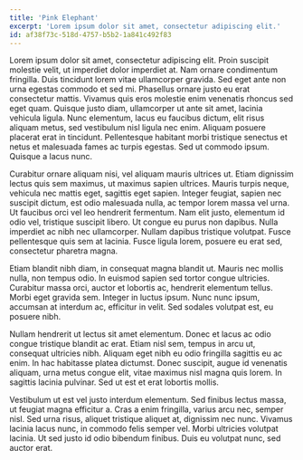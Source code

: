 ```yaml
---
title: 'Pink Elephant'
excerpt: 'Lorem ipsum dolor sit amet, consectetur adipiscing elit.'
id: af38f73c-518d-4757-b5b2-1a841c492f83
---
```

Lorem ipsum dolor sit amet, consectetur adipiscing elit. Proin suscipit molestie velit, ut imperdiet dolor imperdiet at. Nam ornare condimentum fringilla. Duis tincidunt lorem vitae ullamcorper gravida. Sed eget ante non urna egestas commodo et sed mi. Phasellus ornare justo eu erat consectetur mattis. Vivamus quis eros molestie enim venenatis rhoncus sed eget quam. Quisque justo diam, ullamcorper ut ante sit amet, lacinia vehicula ligula. Nunc elementum, lacus eu faucibus dictum, elit risus aliquam metus, sed vestibulum nisl ligula nec enim. Aliquam posuere placerat erat in tincidunt. Pellentesque habitant morbi tristique senectus et netus et malesuada fames ac turpis egestas. Sed ut commodo ipsum. Quisque a lacus nunc.

Curabitur ornare aliquam nisi, vel aliquam mauris ultrices ut. Etiam dignissim lectus quis sem maximus, ut maximus sapien ultrices. Mauris turpis neque, vehicula nec mattis eget, sagittis eget sapien. Integer feugiat, sapien nec suscipit dictum, est odio malesuada nulla, ac tempor lorem massa vel urna. Ut faucibus orci vel leo hendrerit fermentum. Nam elit justo, elementum id odio vel, tristique suscipit libero. Ut congue eu purus non dapibus. Nulla imperdiet ac nibh nec ullamcorper. Nullam dapibus tristique volutpat. Fusce pellentesque quis sem at lacinia. Fusce ligula lorem, posuere eu erat sed, consectetur pharetra magna.

Etiam blandit nibh diam, in consequat magna blandit ut. Mauris nec mollis nulla, non tempus odio. In euismod sapien sed tortor congue ultricies. Curabitur massa orci, auctor et lobortis ac, hendrerit elementum tellus. Morbi eget gravida sem. Integer in luctus ipsum. Nunc nunc ipsum, accumsan at interdum ac, efficitur in velit. Sed sodales volutpat est, eu posuere nibh.

Nullam hendrerit ut lectus sit amet elementum. Donec et lacus ac odio congue tristique blandit ac erat. Etiam nisl sem, tempus in arcu ut, consequat ultricies nibh. Aliquam eget nibh eu odio fringilla sagittis eu ac enim. In hac habitasse platea dictumst. Donec suscipit, augue id venenatis aliquam, urna metus congue elit, vitae maximus nisl magna quis lorem. In sagittis lacinia pulvinar. Sed ut est et erat lobortis mollis.

Vestibulum ut est vel justo interdum elementum. Sed finibus lectus massa, ut feugiat magna efficitur a. Cras a enim fringilla, varius arcu nec, semper nisl. Sed urna risus, aliquet tristique aliquet at, dignissim nec nunc. Vivamus lacinia lacus nunc, in commodo felis semper vel. Morbi ultricies volutpat lacinia. Ut sed justo id odio bibendum finibus. Duis eu volutpat nunc, sed auctor erat. 